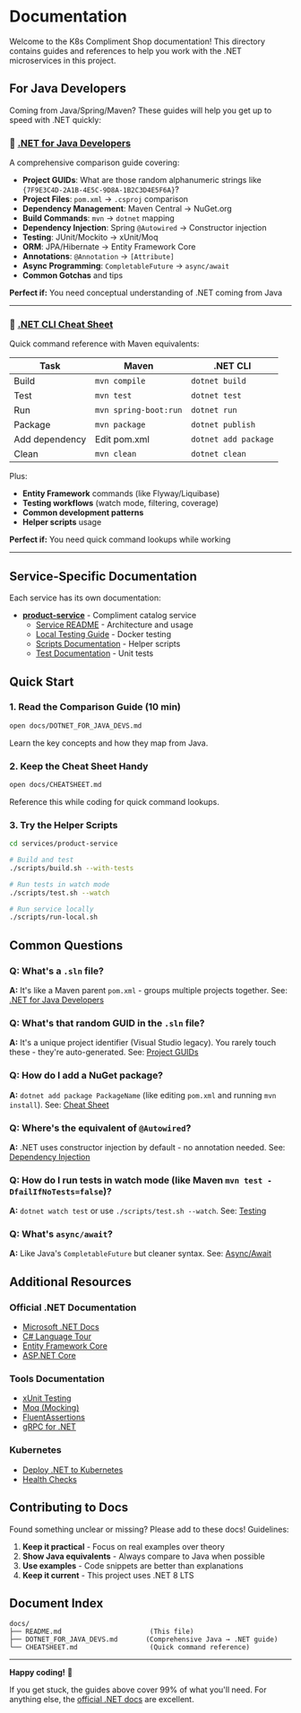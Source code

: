 # Documentation

Welcome to the K8s Compliment Shop documentation! This directory contains guides and references to help you work with the .NET microservices in this project.

## For Java Developers

Coming from Java/Spring/Maven? These guides will help you get up to speed with .NET quickly:

### 📘 [.NET for Java Developers](DOTNET_FOR_JAVA_DEVS.md)

A comprehensive comparison guide covering:

- **Project GUIDs**: What are those random alphanumeric strings like `{7F9E3C4D-2A1B-4E5C-9D8A-1B2C3D4E5F6A}`?
- **Project Files**: `pom.xml` → `.csproj` comparison
- **Dependency Management**: Maven Central → NuGet.org
- **Build Commands**: `mvn` → `dotnet` mapping
- **Dependency Injection**: Spring `@Autowired` → Constructor injection
- **Testing**: JUnit/Mockito → xUnit/Moq
- **ORM**: JPA/Hibernate → Entity Framework Core
- **Annotations**: `@Annotation` → `[Attribute]`
- **Async Programming**: `CompletableFuture` → `async/await`
- **Common Gotchas** and tips

**Perfect if:** You need conceptual understanding of .NET coming from Java

---

### 📗 [.NET CLI Cheat Sheet](CHEATSHEET.md)

Quick command reference with Maven equivalents:

| Task | Maven | .NET CLI |
|------|-------|----------|
| Build | `mvn compile` | `dotnet build` |
| Test | `mvn test` | `dotnet test` |
| Run | `mvn spring-boot:run` | `dotnet run` |
| Package | `mvn package` | `dotnet publish` |
| Add dependency | Edit pom.xml | `dotnet add package` |
| Clean | `mvn clean` | `dotnet clean` |

Plus:
- **Entity Framework** commands (like Flyway/Liquibase)
- **Testing workflows** (watch mode, filtering, coverage)
- **Common development patterns**
- **Helper scripts** usage

**Perfect if:** You need quick command lookups while working

---

## Service-Specific Documentation

Each service has its own documentation:

- **[product-service](../services/product-service/)** - Compliment catalog service
  - [Service README](../services/product-service/README.md) - Architecture and usage
  - [Local Testing Guide](../services/product-service/LOCAL_TESTING.md) - Docker testing
  - [Scripts Documentation](../services/product-service/scripts/README.md) - Helper scripts
  - [Test Documentation](../services/product-service/tests/ProductService.Tests/README.md) - Unit tests

## Quick Start

### 1. Read the Comparison Guide (10 min)
```bash
open docs/DOTNET_FOR_JAVA_DEVS.md
```

Learn the key concepts and how they map from Java.

### 2. Keep the Cheat Sheet Handy
```bash
open docs/CHEATSHEET.md
```

Reference this while coding for quick command lookups.

### 3. Try the Helper Scripts
```bash
cd services/product-service

# Build and test
./scripts/build.sh --with-tests

# Run tests in watch mode
./scripts/test.sh --watch

# Run service locally
./scripts/run-local.sh
```

## Common Questions

### Q: What's a `.sln` file?
**A:** It's like a Maven parent `pom.xml` - groups multiple projects together. See: [.NET for Java Developers](DOTNET_FOR_JAVA_DEVS.md#solution-files-multi-module-projects)

### Q: What's that random GUID in the `.sln` file?
**A:** It's a unique project identifier (Visual Studio legacy). You rarely touch these - they're auto-generated. See: [Project GUIDs](DOTNET_FOR_JAVA_DEVS.md#project-guids-whats-that-random-string)

### Q: How do I add a NuGet package?
**A:** `dotnet add package PackageName` (like editing `pom.xml` and running `mvn install`). See: [Cheat Sheet](CHEATSHEET.md#dependency-management)

### Q: Where's the equivalent of `@Autowired`?
**A:** .NET uses constructor injection by default - no annotation needed. See: [Dependency Injection](DOTNET_FOR_JAVA_DEVS.md#dependency-injection)

### Q: How do I run tests in watch mode (like Maven `mvn test -DfailIfNoTests=false`)?
**A:** `dotnet watch test` or use `./scripts/test.sh --watch`. See: [Testing](CHEATSHEET.md#testing)

### Q: What's `async/await`?
**A:** Like Java's `CompletableFuture` but cleaner syntax. See: [Async/Await](DOTNET_FOR_JAVA_DEVS.md#asyncawait-java-vs-net)

## Additional Resources

### Official .NET Documentation
- [Microsoft .NET Docs](https://docs.microsoft.com/en-us/dotnet/)
- [C# Language Tour](https://docs.microsoft.com/en-us/dotnet/csharp/tour-of-csharp/)
- [Entity Framework Core](https://docs.microsoft.com/en-us/ef/core/)
- [ASP.NET Core](https://docs.microsoft.com/en-us/aspnet/core/)

### Tools Documentation
- [xUnit Testing](https://xunit.net/)
- [Moq (Mocking)](https://github.com/moq/moq4)
- [FluentAssertions](https://fluentassertions.com/)
- [gRPC for .NET](https://docs.microsoft.com/en-us/aspnet/core/grpc/)

### Kubernetes
- [Deploy .NET to Kubernetes](https://docs.microsoft.com/en-us/dotnet/architecture/containerized-lifecycle/design-develop-containerized-apps/build-aspnet-core-applications-linux-containers-aks-kubernetes)
- [Health Checks](https://docs.microsoft.com/en-us/aspnet/core/host-and-deploy/health-checks)

## Contributing to Docs

Found something unclear or missing? Please add to these docs! Guidelines:

1. **Keep it practical** - Focus on real examples over theory
2. **Show Java equivalents** - Always compare to Java when possible
3. **Use examples** - Code snippets are better than explanations
4. **Keep it current** - This project uses .NET 8 LTS

## Document Index

```
docs/
├── README.md                      (This file)
├── DOTNET_FOR_JAVA_DEVS.md       (Comprehensive Java → .NET guide)
└── CHEATSHEET.md                  (Quick command reference)
```

---

**Happy coding!** 🚀

If you get stuck, the guides above cover 99% of what you'll need. For anything else, the [official .NET docs](https://docs.microsoft.com/en-us/dotnet/) are excellent.
